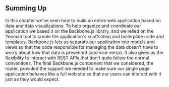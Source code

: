 
## Summing Up

In this chapter we've seen how to build an entire web application based on data and data visualizations. To help organize and coordinate our application we based it on the Backbone.js library, and we relied on the Yeoman tool to create the application's scaffolding and boilerplate code and templates. Backbone.js lets us separate our application into models and views so that the code responsible for managing the data doesn't have to worry about how that data is presented (and vice versa). It also gives us the flexibility to interact with <span class="smcp">REST</span> <span class="smcp">API</span>s that don't quite follow the normal conventions. The final Backbone.js component that we considered, the router, provided the support we needed to make sure our single page application behaves like a full web site so that our users can interact with it just as they would expect.
